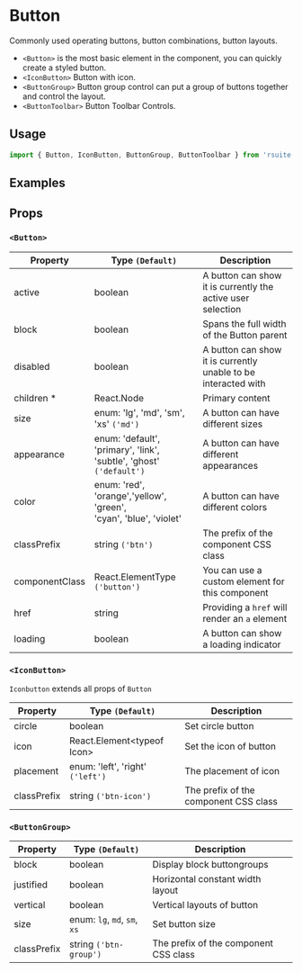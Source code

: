 # Button

Commonly used operating buttons, button combinations, button layouts.

* `<Button>` is the most basic element in the component, you can quickly create a styled button.
* `<IconButton>` Button with icon.
* `<ButtonGroup>` Button group control can put a group of buttons together and control the layout.
* `<ButtonToolbar>` Button Toolbar Controls.

## Usage

```js
import { Button, IconButton, ButtonGroup, ButtonToolbar } from 'rsuite';
```

## Examples

<!--{demo}-->

## Props

### `<Button>`

| Property       | Type `(Default)`                                                         | Description                                                    |
| -------------- | ------------------------------------------------------------------------ | -------------------------------------------------------------- |
| active         | boolean                                                                  | A button can show it is currently the active user selection    |
| block          | boolean                                                                  | Spans the full width of the Button parent                      |
| disabled       | boolean                                                                  | A button can show it is currently unable to be interacted with |
| children \*    | React.Node                                                               | Primary content                                                |
| size           | enum: 'lg', 'md', 'sm', 'xs' `('md')`                                    | A button can have different sizes                              |
| appearance     | enum: 'default', 'primary', 'link', 'subtle', 'ghost'<br/> `('default')` | A button can have different appearances                        |
| color          | enum: 'red', 'orange','yellow', 'green', <br/>'cyan', 'blue', 'violet'   | A button can have different colors                             |
| classPrefix    | string `('btn')`                                                         | The prefix of the component CSS class                          |
| componentClass | React.ElementType `('button')`                                           | You can use a custom element for this component                |
| href           | string                                                                   | Providing a `href` will render an `a` element                  |
| loading        | boolean                                                                  | A button can show a loading indicator                          |

### `<IconButton>`


`Iconbutton` extends all props of `Button`

| Property    | Type `(Default)`                 | Description                           |
| ----------- | -------------------------------- | ------------------------------------- |
| circle      | boolean                          | Set circle button                     |
| icon        | React.Element&lt;typeof Icon&gt; | Set the icon of button                |
| placement   | enum: 'left', 'right' `('left')` | The placement of icon                 |
| classPrefix | string `('btn-icon')`            | The prefix of the component CSS class |

### `<ButtonGroup>`

| Property    | Type `(Default)`             | Description                           |
| ----------- | ---------------------------- | ------------------------------------- |
| block       | boolean                      | Display block buttongroups            |
| justified   | boolean                      | Horizontal constant width layout      |
| vertical    | boolean                      | Vertical layouts of button            |
| size        | enum: `lg`, `md`, `sm`, `xs` | Set button size                       |
| classPrefix | string `('btn-group')`       | The prefix of the component CSS class |
